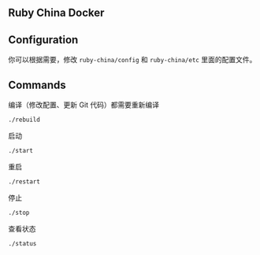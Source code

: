 Ruby China Docker
-----------------

## Configuration

你可以根据需要，修改 `ruby-china/config` 和 `ruby-china/etc` 里面的配置文件。

## Commands

编译（修改配置、更新 Git 代码）都需要重新编译

```bash
./rebuild
```

启动

```bash
./start
```

重启

```bash
./restart
```

停止

```bash
./stop
```

查看状态

```bash
./status
```